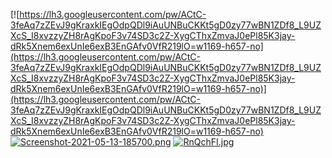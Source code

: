 [![https://lh3.googleusercontent.com/pw/ACtC-3feAq7zZEvJ9gKraxkIEgOdpQDl9iAuUNBuCKKt5gD0zy77wBN1ZDf8_L9UZXcS_I8xvzzyZH8rAgKpoF3v74SD3c2Z-XygCThxZmvaJ0ePl85K3jay-dRk5Xnem6exUnIe6exB3EnGAfv0VfR219lO=w1169-h657-no](https://lh3.googleusercontent.com/pw/ACtC-3feAq7zZEvJ9gKraxkIEgOdpQDl9iAuUNBuCKKt5gD0zy77wBN1ZDf8_L9UZXcS_I8xvzzyZH8rAgKpoF3v74SD3c2Z-XygCThxZmvaJ0ePl85K3jay-dRk5Xnem6exUnIe6exB3EnGAfv0VfR219lO=w1169-h657-no)](https://lh3.googleusercontent.com/pw/ACtC-3feAq7zZEvJ9gKraxkIEgOdpQDl9iAuUNBuCKKt5gD0zy77wBN1ZDf8_L9UZXcS_I8xvzzyZH8rAgKpoF3v74SD3c2Z-XygCThxZmvaJ0ePl85K3jay-dRk5Xnem6exUnIe6exB3EnGAfv0VfR219lO=w1169-h657-no)
[![Screenshot-2021-05-13-185700.png](https://i.postimg.cc/CxpFpRMg/Screenshot-2021-05-13-185700.png)](https://i.postimg.cc/CxpFpRMg/Screenshot-2021-05-13-185700.png)
[![RnQchFI.jpg](https://i.imgur.com/RnQchFI.jpg)](https://i.imgur.com/RnQchFI.jpg)
